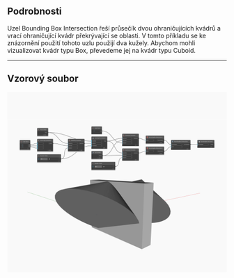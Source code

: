## Podrobnosti
Uzel Bounding Box Intersection řeší průsečík dvou ohraničujících kvádrů a vrací ohraničující kvádr překrývající se oblasti. V tomto příkladu se ke znázornění použití tohoto uzlu použijí dva kužely. Abychom mohli vizualizovat kvádr typu Box, převedeme jej na kvádr typu Cuboid.
___
## Vzorový soubor

![Intersection](./Autodesk.DesignScript.Geometry.BoundingBox.Intersection_img.jpg)


